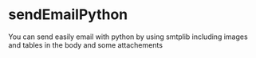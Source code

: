 # sendEmailPython
You can send easily email with python by using smtplib including images and tables in the body and some attachements
